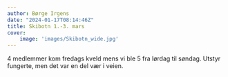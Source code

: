 ```yaml
---
author: Børge Irgens
date: "2024-01-17T08:14:46Z"
title: Skibotn 1.-3. mars
cover:
    image: 'images/Skibotn_wide.jpg'
---
```


4 medlemmer kom fredags kveld mens vi ble 5 fra lørdag til søndag. Utstyr fungerte, men det var en del vær i veien.

